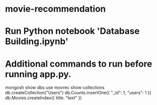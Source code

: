 # movie-recommendation

# Run Python notebook 'Database Building.ipynb'
# Additional commands to run before running app.py.
mongosh
show dbs
use movrec
show collections
db.createCollection("Users")
db.Counts.insertOne({ "_id": 1, "users": 1 })
db.Movies.createIndex({ title: "text" })

